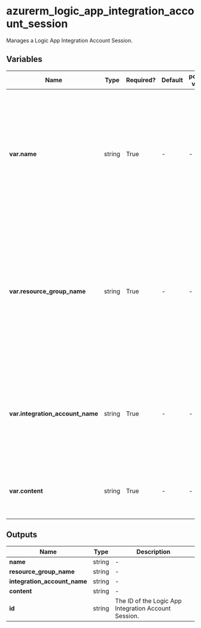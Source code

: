 # azurerm_logic_app_integration_account_session

Manages a Logic App Integration Account Session.

## Variables

| Name | Type | Required? | Default  | possible values | Description |
| ---- | ---- | --------- | -------- | ----------- | ----------- |
| **var.name** | string | True | -  |  -  | The name which should be used for this Logic App Integration Account Session. Changing this forces a new Logic App Integration Account Session to be created. | 
| **var.resource_group_name** | string | True | -  |  -  | The name of the Resource Group where the Logic App Integration Account Session should exist. Changing this forces a new Logic App Integration Account Session to be created. | 
| **var.integration_account_name** | string | True | -  |  -  | The name of the Logic App Integration Account. Changing this forces a new Logic App Integration Account Session to be created. | 
| **var.content** | string | True | -  |  -  | The content of the Logic App Integration Account Session. | 



## Outputs

| Name | Type | Description |
| ---- | ---- | --------- | 
| **name** | string  | - | 
| **resource_group_name** | string  | - | 
| **integration_account_name** | string  | - | 
| **content** | string  | - | 
| **id** | string  | The ID of the Logic App Integration Account Session. | 